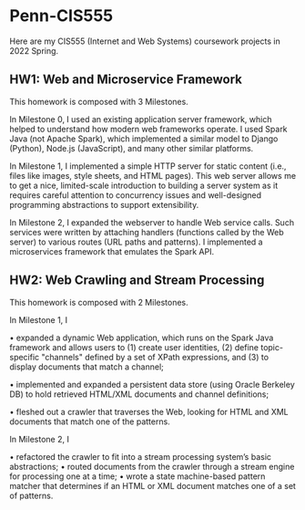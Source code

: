 # Penn-CIS555
Here are my CIS555 (Internet and Web Systems) coursework projects in 2022 Spring.

## HW1: Web and Microservice Framework

This homework is composed with 3 Milestones.

In Milestone 0, I used an existing application server framework, which helped to
understand how modern web frameworks operate.
I used Spark Java (not Apache Spark), which implemented a similar model to Django (Python), Node.js (JavaScript), and many
other similar platforms.

In Milestone 1, I implemented a simple HTTP server for static content (i.e., files like images, style
sheets, and HTML pages).
This web server allows me to get a nice, limited-scale introduction to
building a server system as it requires careful attention to concurrency issues and well-designed
programming abstractions to support extensibility.

In Milestone 2, I expanded the webserver to handle Web service calls.
Such services were written by attaching handlers (functions called by the Web server) to various routes (URL paths and patterns).
I implemented a microservices framework that emulates the Spark API.

## HW2: Web Crawling and Stream Processing

This homework is composed with 2 Milestones.

In Milestone 1, I

• expanded a dynamic Web application, which runs on the Spark Java framework and allows users to (1) create user identities, (2) define topic-specific "channels" defined by a set of XPath expressions, and (3) to display documents that match a channel;

• implemented and expanded a persistent data store (using Oracle Berkeley DB) to hold retrieved HTML/XML documents and channel definitions;

• fleshed out a crawler that traverses the Web, looking for HTML and XML documents that match one of the patterns.

In Milestone 2, I

• refactored the crawler to fit into a stream processing system’s basic abstractions;
• routed documents from the crawler through a stream engine for processing one at a time;
• wrote a state machine-based pattern matcher that determines if an HTML or XML document
matches one of a set of patterns.
